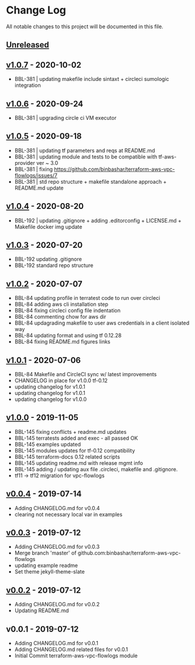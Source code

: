 # Change Log

All notable changes to this project will be documented in this file.

<a name="unreleased"></a>
## [Unreleased]



<a name="v1.0.7"></a>
## [v1.0.7] - 2020-10-02

- BBL-381 | updating makefile include sintaxt + circleci sumologic integration


<a name="v1.0.6"></a>
## [v1.0.6] - 2020-09-24

- BBL-381 | upgrading circle ci VM executor


<a name="v1.0.5"></a>
## [v1.0.5] - 2020-09-18

- BBL-381 | updating tf parameters and reqs at README.md
- BBL-381 | updating module and tests to be compatible with tf-aws-provider ver ~ 3.0
- BBL-381 | fixing https://github.com/binbashar/terraform-aws-vpc-flowlogs/issues/7
- BBL-381 | std repo structure + makefile standalone approach + README.md update


<a name="v1.0.4"></a>
## [v1.0.4] - 2020-08-20

- BBL-192 | updating .gitignore + adding .editorconfig + LICENSE.md + Makefile docker img update


<a name="v1.0.3"></a>
## [v1.0.3] - 2020-07-20

- BBL-192 updating .gitignore
- BBL-192 standard repo structure


<a name="v1.0.2"></a>
## [v1.0.2] - 2020-07-07

- BBL-84 updating profile in terratest code to run over circleci
- BBL-84 adding aws cli installation step
- BBL-84 fixing circleci config file indentation
- BBL-84 commenting chow for aws dir
- BBL-84 updagrading makefile to user aws credentials in a client isolated way
- BBL-84 updating format and using tf 0.12.28
- BBL-84 fixing README.md figures links


<a name="v1.0.1"></a>
## [v1.0.1] - 2020-07-06

- BBL-84 Makefile and CircleCI sync w/ latest improvements
- CHANGELOG in place for v1.0.0 tf-0.12
- updating changelog for v1.0.1
- updating changelog for v1.0.1
- updating changelog for v1.0.0


<a name="v1.0.0"></a>
## [v1.0.0] - 2019-11-05

- BBL-145 fixing conflicts + readme.md updates
- BBL-145 terratests added and exec - all passed OK
- BBL-145 examples updated
- BBL-145 modules updates for tf-0.12 compatibility
- BBL-145 terraform-docs 0.12 related scripts
- BBL-145 updating readme.md with release mgmt info
- BBL-145 adding / updating aux file .circleci, makefile and .gitignore.
- tf11 -> tf12 migration for vpc-flowlogs


<a name="v0.0.4"></a>
## [v0.0.4] - 2019-07-14

- Adding CHANGELOG.md for v0.0.4
- clearing not necessary local var in examples


<a name="v0.0.3"></a>
## [v0.0.3] - 2019-07-12

- Adding CHANGELOG.md for v0.0.3
- Merge branch 'master' of github.com:binbashar/terraform-aws-vpc-flowlogs
- updating example readme
- Set theme jekyll-theme-slate


<a name="v0.0.2"></a>
## [v0.0.2] - 2019-07-12

- Adding CHANGELOG.md for v0.0.2
- Updating README.md


<a name="v0.0.1"></a>
## v0.0.1 - 2019-07-12

- Adding CHANGELOG.md for v0.0.1
- Adding CHANGELOG.md related files for v0.0.1
- Initial Commit terraform-aws-vpc-flowlogs module


[Unreleased]: https://github.com/binbashar/terraform-aws-vpc-flowlogs/compare/v1.0.7...HEAD
[v1.0.7]: https://github.com/binbashar/terraform-aws-vpc-flowlogs/compare/v1.0.6...v1.0.7
[v1.0.6]: https://github.com/binbashar/terraform-aws-vpc-flowlogs/compare/v1.0.5...v1.0.6
[v1.0.5]: https://github.com/binbashar/terraform-aws-vpc-flowlogs/compare/v1.0.4...v1.0.5
[v1.0.4]: https://github.com/binbashar/terraform-aws-vpc-flowlogs/compare/v1.0.3...v1.0.4
[v1.0.3]: https://github.com/binbashar/terraform-aws-vpc-flowlogs/compare/v1.0.2...v1.0.3
[v1.0.2]: https://github.com/binbashar/terraform-aws-vpc-flowlogs/compare/v1.0.1...v1.0.2
[v1.0.1]: https://github.com/binbashar/terraform-aws-vpc-flowlogs/compare/v1.0.0...v1.0.1
[v1.0.0]: https://github.com/binbashar/terraform-aws-vpc-flowlogs/compare/v0.0.4...v1.0.0
[v0.0.4]: https://github.com/binbashar/terraform-aws-vpc-flowlogs/compare/v0.0.3...v0.0.4
[v0.0.3]: https://github.com/binbashar/terraform-aws-vpc-flowlogs/compare/v0.0.2...v0.0.3
[v0.0.2]: https://github.com/binbashar/terraform-aws-vpc-flowlogs/compare/v0.0.1...v0.0.2
